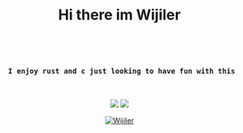 <h1 align="center"> Hi there im Wijiler </h1>
<br>
<pre align="center">
  <h4> I enjoy rust and c just looking to have fun with this</h4>
</pre>
<p align="center">
  <img src="https://github-readme-stats.vercel.app/?username=Wijiler&margin-w=5&theme=nord" />
  <img src="https://github-readme-stats.vercel.app/?username=Wijiler&margin-w=5&theme=nord" />
</p>

<p align="center">
 <a href="https://github.com/Wijiler"><img src="https://github-profile-trophy.vercel.app/?username=Wijiler&margin-w=5&theme=nord" alt="Wijiler" /></a>
</p>


